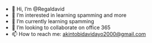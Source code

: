 - 👋 Hi, I’m @Regaldavid
- 👀 I’m interested in learning spamming and more 
- 🌱 I’m currently learning spamming 
- 💞️ I’m looking to collaborate on office 365
- 📫 How to reach me: akintobidavidayo2000@gmail.com 

<!---
Regaldavid/Regaldavid is a ✨ special ✨ repository because its `README.md` (this file) appears on your GitHub profile.
You can click the Preview link to take a look at your changes.
--->
